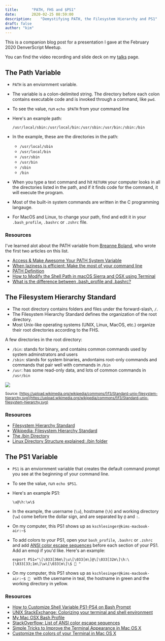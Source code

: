 ```yaml
---
title:      "PATH, FHS and $PS1"
date:       2020-02-25 08:59:00
description:    "Demystifying PATH, the Filesystem Hierarchy and PS1"
draft: false
author: "kim"
---
```


This is a companion blog post for a presentation I gave at the February 2020 DenverScript Meetup.

You can find the video recording and slide deck on my [talks](/talks) page. 

## The Path Variable 
* `PATH` is an enviornment variable.
* The variable is a colon-delimited string. The directory before each colon contains executable code and is invoked through a command, like `pwd`.
* To see the value, run `echo $PATH` from your command line 
* Here's an example path: 
    
    `/usr/local/sbin:/usr/local/bin:/usr/sbin:/usr/bin:/sbin:/bin`
    
* In the example, these are the directories in the path: 
    * `/usr/local/sbin`
    * `/usr/local/bin`
    * `/usr/sbin`
    * `/usr/bin`
    * `/sbin`
    * `/bin`

* When you type a text command and hit `RETURN` your computer looks in all the directories listed in the path, and if it finds code for the command, it will execute the program.
* Most of the built-in system commands are written in the C programming langauge.
* For MacOS and Linux, to change your path, find and edit it in your `.bash_profile`, `.bashrc` or `.zshrc` file.

### Resources 
I've learned alot about the PATH variable from [Breanne Boland](https://breanneboland.com/), who wrote the first two articles on this list. 
* [Access & Make Awesome Your PATH System Variable](https://truss.works/blog/2016/2/26/engineer-how-to-access-and-edit-your-path-system-variable)
* [When laziness is efficient: Make the most of your command line](https://stackoverflow.blog/2020/02/12/when-laziness-is-efficient-make-the-most-of-your-command-line/)
* [PATH Definition](http://www.linfo.org/path_env_var.html)
* [How to Modify the Shell Path in macOS Sierra and OSX using Terminal](https://coolestguidesontheplanet.com/add-shell-path-osx/)
* [What is the difference between .bash_profile and .bashrc?](https://apple.stackexchange.com/questions/51036/what-is-the-difference-between-bash-profile-and-bashrc)


## The Filesystem Hierarchy Standard
* The root directory contains folders and files under the forward-slash, `/`.
* The Filesystem Hierarchy Standard defines the organization of the root directory. 
* Most Unix-like operating systems (UNIX, Linux, MacOS, etc.) organize their root directories according to the FHS. 

A few directories in the root directory:
* `/bin`: stands for binary, and contains common commands used by system adminstrators and users 
* `/sbin`: stands for system binaries, andontains root-only commands and commands that pair well with commands in `/bin`
* `/usr`: has some read-only data, and lots of common commands in `/usr/bin`


![](https://upload.wikimedia.org/wikipedia/commons/f/f3/Standard-unix-filesystem-hierarchy.svg) 

<sup>Source: [https://upload.wikimedia.org/wikipedia/commons/f/f3/Standard-unix-filesystem-hierarchy.svg](https://upload.wikimedia.org/wikipedia/commons/f/f3/Standard-unix-filesystem-hierarchy.svg)</sup>

### Resources 
* [Filesystem Hierarchy Standard](https://refspecs.linuxfoundation.org/FHS_3.0/fhs-3.0.html)
* [Wikipedia: Filesystem Hierarchy Standard](https://en.wikipedia.org/wiki/Filesystem_Hierarchy_Standard)
* [The /bin Directory](http://www.linfo.org/bin.html)
* [Linux Directory Structure explained: /bin folder](https://www.linuxnix.com/linux-directory-structure-explained-bin-folder/)

## The PS1 Variable
* `PS1` is an enviornment variable that creates the default command prompt you see at the beginning of your command line.
* To see the value, run `echo $PS1`.
* Here's an example PS1: 

    `\u@\h:\w\$`

* In the example, the username (`\u`), hostname (`\h`) and working directory (`\w`) come before the dollar sign, and are separated by `@` and `:`.
* On my computer, this PS1 shows up as `kschlesinger@kims-macbook-air:~$` 
* To add colors to your PS1, open your `bash_profile`, `.bashrc` or `.zshrc` and add [ANSI color escape sequences](https://stackoverflow.com/questions/4842424/list-of-ansi-color-escape-sequences) before each section of your PS1. Add an emoji if you'd like. Here's an example: 

    `export PS1="\[\033[36m\]\u\[\033[m\]@\[\033[32m\]\h:\[\033[33;1m\]\w\[\033[m\]\$ 🌵 "` 

* On my computer, this PS1 shows up as `kschlesinger@kims-macbook-air:~$ 🌵 ` with the username in teal, the hostname in green and the working directory in yellow.

### Resources 
* [How to Customize Shell Variable PS1-PS4 on Bash Prompt](https://linoxide.com/how-tos/change-bash-prompt-variable-ps1/)
* [UNIX StackExchange: Colorizing your terminal and shell environment](https://unix.stackexchange.com/questions/148/colorizing-your-terminal-and-shell-environment)
* [My Mac OSX Bash Profile](https://natelandau.com/my-mac-osx-bash_profile/)
* [StackOverflow: List of ANSI color escape sequences](https://stackoverflow.com/questions/4842424/list-of-ansi-color-escape-sequences)
* [Simple Tricks to Improve the Terminal Appearance in Mac OS X](https://osxdaily.com/2013/02/05/improve-terminal-appearance-mac-os-x/)
* [Customize the colors of your Terminal in Mac OS X](http://www.marinamele.com/2014/05/customize-colors-of-your-terminal-in-mac-os-x.html)
